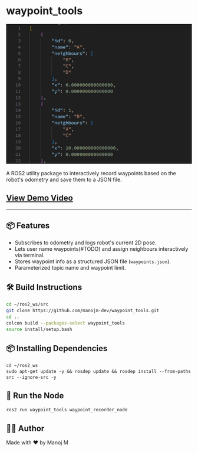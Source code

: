 # waypoint_tools

![alt text](media/waypoint_json.png)

A ROS2 utility package to interactively record waypoints based on the robot's odometry and save them to a JSON file.

## [View Demo Video](https://drive.google.com/file/d/1KklIigYbCunJCCx7AhKZNd6-13tMK6ji/view?usp=sharing)


---

## 📦 Features

- Subscribes to odometry and logs robot's current 2D pose.
- Lets user name waypoints(#TODO) and assign neighbours interactively via terminal.
- Stores waypoint info as a structured JSON file (`waypoints.json`).
- Parameterized topic name and waypoint limit.


## 🛠️ Build Instructions

```bash
cd ~/ros2_ws/src
git clone https://github.com/manojm-dev/waypoint_tools.git
cd ..
colcon build --packages-select waypoint_tools
source install/setup.bash
```

## 📦 Installing Dependencies

```
cd ~/ros2_ws
sudo apt-get update -y && rosdep update && rosdep install --from-paths src --ignore-src -y
```


## 🚀 Run the Node

```bash
ros2 run waypoint_tools waypoint_recorder_node 
```

## 👨‍💻 Author
Made with ❤️ by Manoj M